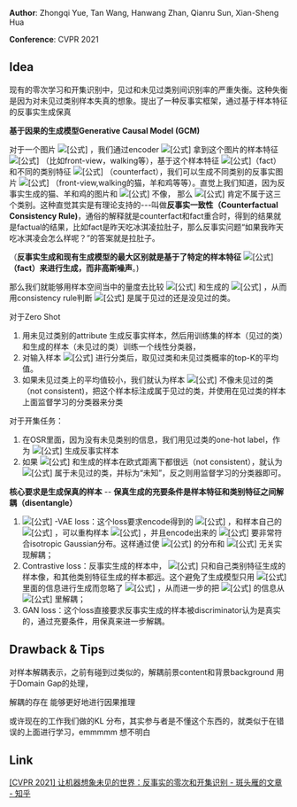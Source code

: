 **Author**:  Zhongqi Yue, Tan Wang, Hanwang Zhan, Qianru Sun, Xian-Sheng Hua

**Conference**: CVPR 2021

## Idea

现有的零次学习和开集识别中，见过和未见过类别间识别率的严重失衡。这种失衡是因为对未见过类别样本失真的想象。提出了一种反事实框架，通过基于样本特征的反事实生成保真

**基于因果的生成模型Generative Causal Model (GCM)**

对于一个图片 ![[公式]](https://www.zhihu.com/equation?tex=x) ，我们通过encoder ![[公式]](https://www.zhihu.com/equation?tex=z%28%5Ccdot%29) 拿到这个图片的样本特征 ![[公式]](https://www.zhihu.com/equation?tex=Z%3Dz%28x%29) （比如front-view，walking等），基于这个样本特征 ![[公式]](https://www.zhihu.com/equation?tex=Z)（fact）和不同的类别特征 ![[公式]](https://www.zhihu.com/equation?tex=Y) （counterfact），我们可以生成不同类别的反事实图片 ![[公式]](https://www.zhihu.com/equation?tex=%5Ctilde%7Bx%7D) （front-view,walking的猫，羊和鸡等等）。直觉上我们知道，因为反事实生成的猫、羊和鸡的图片和 ![[公式]](https://www.zhihu.com/equation?tex=x) 不像， 那么 ![[公式]](https://www.zhihu.com/equation?tex=x) 肯定不属于这三个类别。这种直觉其实是有理论支持的---叫做**反事实一致性（Counterfactual Consistency Rule)**，通俗的解释就是counterfact和fact重合时，得到的结果就是factual的结果，比如fact是昨天吃冰淇凌拉肚子，那么反事实问题“如果我昨天吃冰淇凌会怎么样呢？”的答案就是拉肚子。

（**反事实生成和现有生成模型的最大区别就是基于了特定的样本特征** ![[公式]](https://www.zhihu.com/equation?tex=Z%3Dz) **（fact）来进行生成，而非高斯噪声**。)

那么我们就能够用样本空间当中的量度去比较 ![[公式]](https://www.zhihu.com/equation?tex=x) 和生成的 ![[公式]](https://www.zhihu.com/equation?tex=%5Ctilde%7Bx%7D) ，从而用consistency rule判断 ![[公式]](https://www.zhihu.com/equation?tex=x) 是属于见过的还是没见过的类。



对于Zero Shot

1. 用未见过类别的attribute 生成反事实样本，然后用训练集的样本（见过的类）和生成的样本（未见过的类）训练一个线性分类器，
2. 对输入样本 ![[公式]](https://www.zhihu.com/equation?tex=X%3Dx) 进行分类后，取见过类和未见过类概率的top-K的平均值。
3. 如果未见过类上的平均值较小，我们就认为样本 ![[公式]](https://www.zhihu.com/equation?tex=X%3Dx) 不像未见过的类（not consistent)，把这个样本标注成属于见过的类，并使用在见过类的样本上面监督学习的分类器来分类

对于开集任务：

1. 在OSR里面，因为没有未见类别的信息，我们用见过类的one-hot label，作为 ![[公式]](https://www.zhihu.com/equation?tex=Y) 生成反事实样本
2. 如果 ![[公式]](https://www.zhihu.com/equation?tex=x) 和生成的样本在欧式距离下都很远（not consistent），就认为 ![[公式]](https://www.zhihu.com/equation?tex=x) 属于未见过的类，并标为“未知”，反之则用监督学习的分类器即可。



**核心要求是生成保真的样本** -- **保真生成的充要条件是样本特征和类别特征之间解耦（disentangle）**

1. ![[公式]](https://www.zhihu.com/equation?tex=%5Cbeta) -VAE loss：这个loss要求encode得到的 ![[公式]](https://www.zhihu.com/equation?tex=Z%3Dz%28x%29) ，和样本自己的 ![[公式]](https://www.zhihu.com/equation?tex=Y%3Dy) ，可以重构样本 ![[公式]](https://www.zhihu.com/equation?tex=X%3Dx) ，并且encode出来的 ![[公式]](https://www.zhihu.com/equation?tex=Z) 要非常符合isotropic Gaussian分布。这样通过使 ![[公式]](https://www.zhihu.com/equation?tex=Z) 的分布和 ![[公式]](https://www.zhihu.com/equation?tex=Y) 无关实现解耦；
2. Contrastive loss：反事实生成的样本中， ![[公式]](https://www.zhihu.com/equation?tex=x) 只和自己类别特征生成的样本像，和其他类别特征生成的样本都远。这个避免了生成模型只用 ![[公式]](https://www.zhihu.com/equation?tex=Z) 里面的信息进行生成而忽略了 ![[公式]](https://www.zhihu.com/equation?tex=Y) ，从而进一步的把 ![[公式]](https://www.zhihu.com/equation?tex=Y) 的信息从 ![[公式]](https://www.zhihu.com/equation?tex=Z) 里解耦；
3. GAN loss：这个loss直接要求反事实生成的样本被discriminator认为是真实的，通过充要条件，用保真来进一步解耦。

## Drawback & Tips

对样本解耦表示，之前有碰到过类似的，解耦前景content和背景background 用于Domain Gap的处理，

解耦的存在 能够更好地进行因果推理

或许现在的工作我们做的KL 分布，其实参与者是不懂这个东西的，就类似于在错误的上面进行学习，emmmmm 想不明白

## Link

[[CVPR 2021] 让机器想象未见的世界：反事实的零次和开集识别 - 斑头雁的文章 - 知乎 ](https://zhuanlan.zhihu.com/p/365089242)

